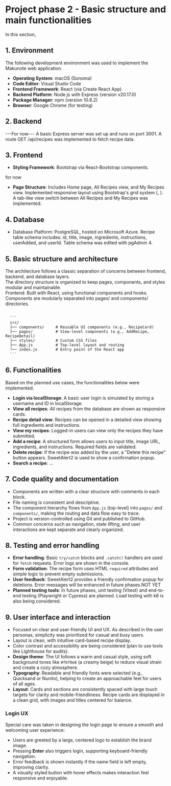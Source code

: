 # Project phase 2 - Basic structure and main functionalities
In this section, 

## 1. Environment
The following development environment was used to implement the Makunote web application.
- **Operating System**: macOS (Sonoma)
- **Code Editor**: Visual Studio Code
- **Frontend Framework**: React (via Create React App)
- **Backend Platform**: Node.js with Express (version v20.17.0)
- **Package Manager**: npm (version 10.8.2)
- **Browser**: Google Chrome (for testing)

## 2. Backend
---For now---
A basic Express server was set up and runs on port 3001.
A route GET /api/recipes was implemented to fetch recipe data.

## 3. Frontend

- **Styling Framework**: Bootstrap via React-Bootstrap components.

for now
- **Page Structure**: Includes Home page, All Recipes view, and My Recipes view.
Implemented responsive layout using Bootstrap's grid system (<Row>, <Col>).
A tab-like view switch between All Recipes and My Recipes was implemented.

## 4. Database

- Database Platform: PostgreSQL, hosted on Microsoft Azure.
Recipe table schema includes: id, title, image, ingredients, instructions, userAdded, and userId. Table schema was edited with pgAdmin 4. 



## 5. Basic structure and architecture 
The architecture follows a classic separation of concerns between frontend, backend, and database layers.  
The directory structure is organized to keep pages, components, and styles modular and maintainable.<br />
Frontend: Built with React, using functional components and hooks. Components are modularly separated into pages/ and components/ directories.

<pre> <code> 
  ``` 
  src/
  ├── components/     # Reusable UI components (e.g., RecipeCard)
  ├── pages/          # View-level components (e.g., AddRecipe, RecipeDetail)
  ├── styles/         # Custom CSS files
  ├── App.js          # Top-level layout and routing
  └── index.js        # Entry point of the React app
  ``` </code> </pre>

## 6. Functionalities
Based on the planned use cases, the functionalities below were implemented.
- **Login via localStorage**: A basic user login is simulated by storing a username and ID in localStorage.
- **View all recipes**: All recipes from the database are shown as responsive cards.
- **Recipe detail view**: Recipes can be opened in a detailed view showing full ingredients and instructions.
- **View my recipes**: Logged-in users can view only the recipes they have submitted.
- **Add a recipe**: A structured form allows users to input title, image URL, ingredients, and instructions. Required fields are validated.
- **Delete recipe**: If the recipe was added by the user, a "Delete this recipe" button appears. SweetAlert2 is used to show a confirmation popup.
- **Search a recipe**: ...

## 7. Code quality and documentation

- Components are written with a clear structure with comments in each block.
- File naming is consistent and descriptive.
- The component hierarchy flows from `App.js` (top-level) into `pages/` and `components/`, making the routing and data flow easy to trace.
- Project is version-controlled using Git and published to GitHub.
- Common concerns such as navigation, state lifting, and user interactions are kept separate and clearly organized.


## 8. Testing and error handling

- **Error handling**: Basic `try/catch` blocks and `.catch()` handlers are used for `fetch` requests. Error logs are shown in the console.
- **Form validation**: The recipe form uses HTML `required` attributes and simple logic to prevent empty submissions.
- **User feedback**: SweetAlert2 provides a friendly confirmation popup for deletions. Error messages will be enhanced in future phases.NOT YET
- **Planned testing tools**: In future phases, unit testing (Vitest) and end-to-end testing (Playwright or Cypress) are planned. Load testing with k6 is also being considered.

## 9. User interface and interaction

- Focused on clear and user-friendly UI and UX. As described in the user personas, simplicity was prioritized for casual and busy users.
- Layout is clean, with intuitive card-based recipe display.
- Color contrast and accessibility are being considered (plan to use tools like Lighthouse for audits).
- **Design theme**: The UI follows a warm and casual style, using soft background tones like `#f6f0e8` (a creamy beige) to reduce visual strain and create a cozy atmosphere.
- **Typography**: Readable and friendly fonts were selected (e.g., Quicksand or Nunito), helping to create an approachable feel for users of all ages.
- **Layout**: Cards and sections are consistently spaced with large touch targets for clarity and mobile-friendliness. Recipe cards are displayed in a clean grid, with images and titles centered for balance.

### Login UX

Special care was taken in designing the login page to ensure a smooth and welcoming user experience:
- Users are greeted by a large, centered logo to establish the brand image.
- Pressing **Enter** also triggers login, supporting keyboard-friendly navigation.
- Error feedback is shown instantly if the name field is left empty, improving clarity.
- A visually styled button with hover effects makes interaction feel responsive and enjoyable.
